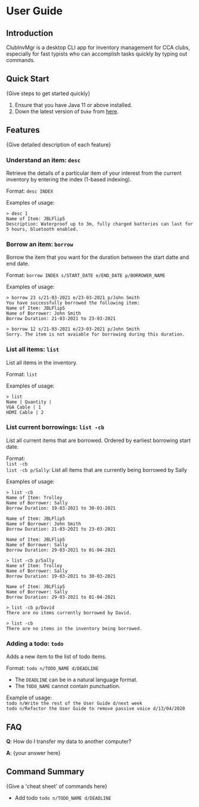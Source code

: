 # User Guide

## Introduction

ClubInvMgr is a desktop CLI app for inventory management for CCA clubs, especially for fast typists who can accomplish tasks quickly by typing out commands.

## Quick Start

{Give steps to get started quickly}

1. Ensure that you have Java 11 or above installed.
1. Down the latest version of `Duke` from [here](http://link.to/duke).

## Features 

{Give detailed description of each feature}

### Understand an item: `desc`
Retrieve the details of a particular item of your interest from the current inventory by entering the index (1-based indexing).

Format: `desc INDEX`

Examples of usage:  
```
> desc 1
Name of Item: JBLFlip5
Description: Waterproof up to 3m, fully charged batteries can last for 5 hours, bluetooth enabled.
```

### Borrow an item: `borrow`
Borrow the item that you want for the duration between the start datte and end date.

Format: `borrow INDEX s/START_DATE e/END_DATE p/BORROWER_NAME`  


Examples of usage:
```
> borrow 23 s/21-03-2021 e/23-03-2021 p/John Smith
You have successfully borrowed the following item:
Name of Item: JBLFlip5
Name of Borrower: John Smith
Borrow Duration: 21-03-2021 to 23-03-2021
```

```
> borrow 12 s/21-03-2021 e/23-03-2021 p/John Smith
Sorry. The item is not avaiable for borrowing during this duration.
```

### List all items: `list`
List all items in the inventory.

Format: `list`

Examples of usage:
```
> list
Name | Quantity	|
VGA Cable | 1 
HDMI Cable | 2
```


### List current borrowings: `list -cb`
List all current items that are borrowed. Ordered by earliest borrowing start date.

Format:   
`list -cb`  
`list -cb p/Sally`: List all items that are currently being borrowed by Sally

Examples of usage:
```
> list -cb
Name of Item: Trolley
Name of Borrower: Sally
Borrow Duration: 19-03-2021 to 30-03-2021

Name of Item: JBLFlip5
Name of Borrower: John Smith
Borrow Duration: 21-03-2021 to 23-03-2021

Name of Item: JBLFlip5
Name of Borrower: Sally
Borrow Duration: 29-03-2021 to 01-04-2021
```

```
> list -cb p/Sally
Name of Item: Trolley
Name of Borrower: Sally
Borrow Duration: 19-03-2021 to 30-03-2021

Name of Item: JBLFlip5
Name of Borrower: Sally
Borrow Duration: 29-03-2021 to 01-04-2021
```

```
> list -cb p/David
There are no items currently borrowed by David.
```

```
> list -cb
There are no items in the inventory being borrowed.
```


### Adding a todo: `todo`
Adds a new item to the list of todo items.

Format: `todo n/TODO_NAME d/DEADLINE`

* The `DEADLINE` can be in a natural language format.
* The `TODO_NAME` cannot contain punctuation.  

Example of usage:  
`todo n/Write the rest of the User Guide d/next week`  
`todo n/Refactor the User Guide to remove passive voice d/13/04/2020`

## FAQ

**Q**: How do I transfer my data to another computer? 

**A**: {your answer here}

## Command Summary

{Give a 'cheat sheet' of commands here}

* Add todo `todo n/TODO_NAME d/DEADLINE`
